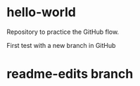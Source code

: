 # hello-world
Repository to practice the GitHub flow.









First test with a new branch in GitHub 

# readme-edits branch
